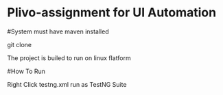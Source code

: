 # Plivo-assignment for UI Automation

#System must have maven installed

git clone <url>

The project is builed to run on linux flatform

#How To Run

Right Click testng.xml
run as TestNG Suite


